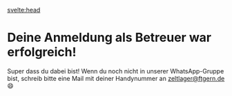 <svelte:head>

<title>Betreueranmeldung erfolgreich – Zeltlager – FT München Gern e.V.</title>
</svelte:head>

<div class="content">

# Deine Anmeldung als Betreuer war erfolgreich!

Super dass du dabei bist! Wenn du noch nicht in unserer WhatsApp-Gruppe bist, schreib bitte eine Mail mit deiner Handynummer an zeltlager@ftgern.de 😄

</div>
